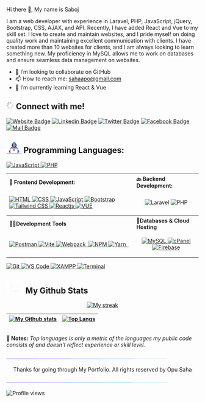 
Hi there 👋, My name is Saboj

I am a web developer with experience in Laravel, PHP, JavaScript, jQuery, Bootstrap, CSS, AJAX, and API. Recently, I have added React and Vue to my skill set. I love to create and maintain websites, and I pride myself on doing quality work and maintaining excellent communication with clients. I have created more than 10 websites for clients, and I am always looking to learn something new. My proficiency in MySQL allows me to work on databases and ensure seamless data management on websites.

- 👯 I’m looking to collaborate on GitHub 
- 📫 How to reach me: sahaapo@gmail.com 
- 🌱 I’m currently learning React & Vue

##  <img alt="Project Gif" src="./assets/loadig.gif" width="20"/>   Connect with me! <br>

[![Website Badge](https://img.shields.io/badge/WebSite-000000?style=for-the-badge&logo=WebStorm&logoColor=white)](https://adeveloper.info/)
[![Linkedin Badge](https://img.shields.io/badge/LinkedIn-0077B5?style=for-the-badge&logo=linkedin&logoColor=white)](https://www.linkedin.com/in/iamopu/)
[![Twitter Badge](https://img.shields.io/badge/Twitter-1DA1F2?style=for-the-badge&logo=twitter&logoColor=white)](https://twitter.com/aposaha)
[![Facebook Badge](https://img.shields.io/badge/Facebook-1877F2?style=for-the-badge&logo=facebook&logoColor=white)](https://www.facebook.com/iamopusaha)
[![Mail Badge](https://img.shields.io/badge/Gmail-D14836?style=for-the-badge&logo=gmail&logoColor=white)](mailto:sahaapo@gmail.com)

## <img alt="Developer Gif" src="./assets/developer.gif" width="40"/> Programming Languages:

<p align="left">
  <a href="https://javascript.info" target="_blank">
    <img src="https://img.shields.io/badge/-JavaScript-F7DF1E?style=for-the-badge&labelColor=black&logo=javascript&logoColor=white" alt="JavaScript" />
  </a>
  <a href="https://www.php.net/" target="_blank">
    <img src="https://img.shields.io/badge/-PHP-777BB4?style=for-the-badge&labelColor=black&logo=php&logoColor=white" alt="PHP" />
  </a>
</p>



<table align="center">
    <tr align="left">
        <th> <b>🚶 Frontend Development: </b></th>
        <th> <b>🔙 Backend Development: </b></th>
    </tr>
    <tr>
        <td>
            <p align="left"> <a href="" target="_blank"> <img
                        src="https://img.shields.io/badge/html5-%23E34F26.svg?style=for-the-badge&logo=html5&logoColor=white"
                        alt="HTML" /> </a>
                <a href="" target="_blank"> <img
                        src="https://img.shields.io/badge/css3-%231572B6.svg?style=for-the-badge&logo=css3&logoColor=white"
                        alt="CSS" /> </a>
                <a href="" target="_blank"> <img
                        src="https://img.shields.io/badge/javascript-black.svg?style=for-the-badge&logo=JAVASCRIPT"
                        alt="JavaScript" /> </a>
                <a href="" target="_blank"> <img
                        src="https://img.shields.io/badge/bootstrap-%23563D7C.svg?style=for-the-badge&logo=bootstrap&logoColor=white"
                        alt="Bootstrap" /> </a>
                <a href="" target="_blank"> <img
                        src="https://img.shields.io/badge/tailwindcss-%2338B2AC.svg?style=for-the-badge&logo=tailwind-css&logoColor=white"
                        alt="Tailwind CSS" /> </a>
                <a href="" target="_blank"> <img
                        src="https://img.shields.io/badge/react-%2320232a.svg?style=for-the-badge&logo=react&logoColor=%2361DAFB"
                        alt="Reactjs" /> </a>
                <a href="" target="_blank"> <img
                        src="https://img.shields.io/badge/vue.js-%234FC08D.svg?style=for-the-badge&logo=vue.js&logoColor=white"
                        alt="VUE" /> </a>
            </p>
        </td>
        <td>
            <p align="center">
                <img src="https://img.shields.io/badge/Laravel-FF2D20?style=for-the-badge&logo=laravel&logoColor=white"
                    alt="Laravel" />
                <img src="https://img.shields.io/badge/PHP-777BB4?style=for-the-badge&logo=php&logoColor=white"
                    alt="PHP" />
            </p>
        </td>
    </tr>
    <tr align="left">
        <th><b>👨‍💻Development Tools</b></th>
        <th> <b>📱Databases & Cloud Hosting </b></th>
    </tr>
    <tr>
        <td>
            <p align="">
                <a href="https://vitejs.com" target="_blank"> <img
                        src="https://img.shields.io/badge/Postman-FF6C37?style=for-the-badge&logo=postman&logoColor=white"
                        alt="Postman" /> </a>
                <a href="https://postman.com" target="_blank"> <img
                        src="https://img.shields.io/badge/vite-%23646CFF.svg?style=for-the-badge&logo=vite&logoColor=white"
                        alt="Vite" /> </a> <a href="https://webpack.com" target="_blank"> <img
                        src="https://img.shields.io/badge/webpack-%238DD6F9.svg?style=for-the-badge&logo=webpack&logoColor=black"
                        alt="Webpack" /> </a> <a href="https://eslint.com" target="_blank"> <img
                        src="https://img.shields.io/badge/ESLint-4B3263?style=for-the-badge&logo=eslint&logoColor=white"
                        alt="" /> </a> <a href="https://npmjs.com" target="_blank"> <img
                        src="https://img.shields.io/badge/npm-d7141a?style=for-the-badge&logo=npm&logoColor=white"
                        alt="NPM" /> </a> <a href="https://yarn.com" target="_blank"> <img
                        src="https://img.shields.io/badge/yarn-%232C8EBB.svg?style=for-the-badge&logo=yarn&logoColor=white"
                        alt="Yarn" /> </a>
                <a href="https://" target="_blank"> <img
                        src="https://img.shields.io/badge/Axios-%231A1918.svg?style=for-the-badge&logo=ansible&logoColor=white"
                        alt="" /> </a>
                <a href="https://" target="_blank"> <img src=" " alt="" /> </a>
            </p>
        </td>
        <td>
            <p align="center">
                <a href="https://www.mysql.com/" target="_blank">
                    <img src="https://img.shields.io/badge/MySQL-4479A1?style=for-the-badge&logo=mysql&logoColor=white"
                        alt="MySQL" />
                </a>
                <a href="https://cpanel.net/" target="_blank">
                    <img src="https://img.shields.io/badge/cPanel-%23FF6C2C.svg?style=for-the-badge&logo=cpanel&logoColor=white" alt="cPanel" />
                </a>
                <a href="https://firebase.google.com/" target="_blank">
                    <img src="https://img.shields.io/badge/Firebase-FFCA28?style=for-the-badge&logo=firebase&logoColor=black"
                        alt="Firebase" />
                </a>
            </p>
        </td>
    </tr>
</table>


<p align="left">
    <a href="https://git-scm.com" target="_blank">
        <img src="https://img.shields.io/badge/git-%23F05033.svg?style=for-the-badge&logo=git&logoColor=white" alt="Git" />
    </a>
    <a href="https://code.visualstudio.com/" target="_blank">
        <img src="https://img.shields.io/badge/VS%20Code-0078d7.svg?style=for-the-badge&logo=visual-studio-code&logoColor=white" alt="VS Code" />
    </a>
    <a href="https://www.apachefriends.org/index.html" target="_blank">
        <img src="https://img.shields.io/badge/XAMPP-F37623?style=for-the-badge&logo=xampp&logoColor=white" alt="XAMPP" />
    </a>
    <a href="https://docs.microsoft.com/en-us/windows/terminal/" target="_blank">
        <img src="https://img.shields.io/badge/Terminal-%234D4D4D.svg?style=for-the-badge&labelColor=black&logo=windows-terminal&logoColor=white" alt="Terminal" />
    </a>
</p>


## <img src="./assets/chart.gif" width="45"> My Github Stats 
<p align="center">
<a href="https://github.com/opusaha/github-readme-streak-stats">
<img title="🔥 Get streak stats for your profile at git.io/streak-stats" alt="My streak" src="https://github-readme-streak-stats.herokuapp.com/?user=opusaha&theme=black-ice&hide_border=true&stroke=0000&background=060A0CD0"/></a>


</p>

| [![My Github stats](https://github-readme-stats.vercel.app/api?username=opusaha&theme=react&show_icons=true&hide=prs&hide_border=true&bg_color=0D1117)](https://github.com/opusaha) | [![Top Langs](https://github-readme-stats.vercel.app/api/top-langs/?username=opusaha&layout=compact&theme=react&color=5BCDEC&hide_border=true&bg_color=0D1117)](https://github.com/opusaha) |
| --------------------------------------------------------------------------------------------------------------------------------------------------------------------------------------------------------------------------- | --------------------------------------------------------------------------------------------------------------------------------------------------------------------------------------------------------------- |

<br/>
<b>📓 Notes:</b> <i>Top languages is only a metric of the languages my public code consists of and doesn't reflect experience or skill level.</i>
<br/>
<br>



<img src="./assets/line.gif">
<p align="center">Thanks for going through My Portfolio. All rights reserved by Opu Saha</p>
<img src="./assets/line.gif">


![Profile views](https://gpvc.arturio.dev/opusaha)  
